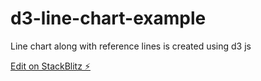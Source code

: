 # d3-line-chart-example
Line chart along with reference lines is created using d3 js 

[Edit on StackBlitz ⚡️](https://stackblitz.com/edit/d3-line-chart-example)
